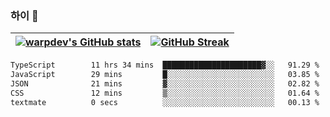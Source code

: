 
### 하이 👋
[![warpdev's GitHub stats](https://github-readme-stats.vercel.app/api?username=warpdev&show_icons=true&theme=vue-dark)](#) |[![GitHub Streak](https://github-readme-streak-stats.herokuapp.com/?user=warpdev&theme=dark)](#)
--- | --- |
<!--START_SECTION:waka-->

```txt
TypeScript        11 hrs 34 mins  ██████████████████████▓░░   91.29 %
JavaScript        29 mins         █░░░░░░░░░░░░░░░░░░░░░░░░   03.85 %
JSON              21 mins         ▓░░░░░░░░░░░░░░░░░░░░░░░░   02.82 %
CSS               12 mins         ▒░░░░░░░░░░░░░░░░░░░░░░░░   01.64 %
textmate          0 secs          ░░░░░░░░░░░░░░░░░░░░░░░░░   00.13 %
```

<!--END_SECTION:waka-->

<!--
**warpdev/warpdev** is a ✨ _special_ ✨ repository because its `README.md` (this file) appears on your GitHub profile.

Here are some ideas to get you started:

- 🔭 I’m currently working on ...
- 🌱 I’m currently learning ...
- 👯 I’m looking to collaborate on ...
- 🤔 I’m looking for help with ...
- 💬 Ask me about ...
- 📫 How to reach me: ...
- 😄 Pronouns: ...
- ⚡ Fun fact: ...
-->
